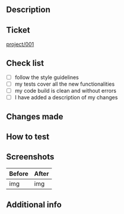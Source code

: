 ## Description

<!-- describe changes in details -->

## Ticket

[project/001](http://example.com)

<!-- link to the task/ticket on JIRA -->

## Check list

<!-- requisites/acceptance criteria of the task -->

- [ ] follow the style guidelines
- [ ] my tests cover all the new functionalities
- [ ] my code build is clean and without errors
- [ ] I have added a description of my changes

## Changes made

<!-- files changed -->

## How to test

<!-- describe how to test manually (if needed) -->

## Screenshots

<!-- before and after -->

| Before | After |
| ------ | ----- |
| img    | img   |

## Additional info

<!-- other relevant info -->

